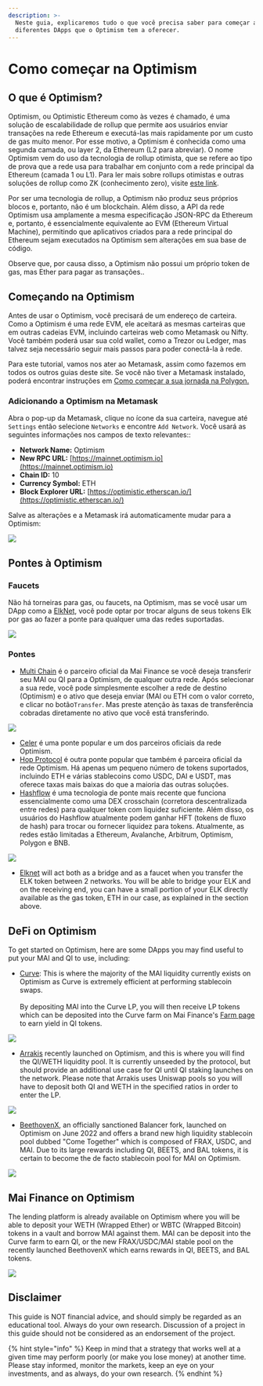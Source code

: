 ```yaml
---
description: >-
  Neste guia, explicaremos tudo o que você precisa saber para começar a usar os
  diferentes DApps que o Optimism tem a oferecer.
---
```


# Como começar na Optimism

## O que é Optimism?

Optimism, ou Optimistic Ethereum como às vezes é chamado, é uma solução de escalabilidade de rollup que permite aos usuários enviar transações na rede Ethereum e executá-las mais rapidamente por um custo de gas muito menor. Por esse motivo, a Optimism é conhecida como uma segunda camada, ou layer 2, da Ethereum (L2 para abreviar). O nome Optimism vem do uso da tecnologia de rollup otimista, que se refere ao tipo de prova que a rede usa para trabalhar em conjunto com a rede principal da Ethereum (camada 1 ou L1). Para ler mais sobre rollups otimistas e outras soluções de rollup como ZK (conhecimento zero), visite [este link](https://support.deversifi.com/en/article/deversifi-what-is-the-difference-between-zk-rollup-and-optimistic-rollup-3gf3bw/).

Por ser uma tecnologia de rollup, a Optimism não produz seus próprios blocos e, portanto, não é um blockchain. Além disso, a API da rede Optimism usa amplamente a mesma especificação JSON-RPC da Ethereum e, portanto, é essencialmente equivalente ao EVM (Ethereum Virtual Machine), permitindo que aplicativos criados para a rede principal do Ethereum sejam executados na Optimism sem alterações em sua base de código.

Observe que, por causa disso, a Optimism não possui um próprio token de gas, mas Ether para pagar as transações..

## Começando na Optimism

Antes de usar o Optimism, você precisará de um endereço de carteira. Como a Optimism é uma rede EVM, ele aceitará as mesmas carteiras que em outras cadeias EVM, incluindo carteiras web como Metamask ou Nifty. Você também poderá usar sua cold wallet, como a Trezor ou Ledger, mas talvez seja necessário seguir mais passos para poder conectá-la à rede.

Para este tutorial, vamos nos ater ao Metamask, assim como fazemos em todos os outros guias deste site. Se você não tiver a Metamask instalado, poderá encontrar instruções em [Como começar a sua jornada na Polygon.](../polygon/how-to-get-started-on-polygon.md)

### Adicionando a Optimism na Metamask

Abra o pop-up da Metamask, clique no ícone da sua carteira, navegue até `Settings` então selecione `Networks` e encontre `Add Network`. Você usará as seguintes informações nos campos de texto relevantes::

* **Network Name:** Optimism
* **New RPC URL:** [https://mainnet.optimism.io](https://mainnet.optimism.io)
* **Chain ID:** 10
* **Currency Symbol:** ETH
* **Block Explorer URL:** [https://optimistic.etherscan.io/](https://optimistic.etherscan.io/)

Salve as alterações e a Metamask irá automaticamente mudar para a Optimism:

![](<../../.gitbook/assets/Screen Shot 2022-06-17 at 9.40.30 PM.png>)

## Pontes à Optimism

### Faucets

Não há torneiras para gas, ou faucets, na Optimism, mas se você usar um DApp como a [ElkNet](https://app.elk.finance/#/elknet), você pode optar por trocar alguns de seus tokens Elk por gas ao fazer a ponte para qualquer uma das redes suportadas.

![](<../../.gitbook/assets/Screen Shot 2022-06-17 at 9.36.40 PM.png>)

### Pontes

* [Multi Chain](https://app.multichain.org/#/router) é o parceiro oficial da Mai Finance se você deseja transferir seu MAI ou QI para a Optimism, de qualquer outra rede. Após selecionar a sua rede, você pode simplesmente escolher a rede de destino (Optimism) e o ativo que deseja enviar (MAI ou ETH com o valor correto, e clicar no botão`Transfer`. Mas preste atenção às taxas de transferência cobradas diretamente no ativo que você está transferindo.

![](<../../.gitbook/assets/Screen Shot 2022-06-17 at 10.14.42 PM.png>)

* [Celer](https://cbridge.celer.network/#/transfer) é uma ponte popular e um dos parceiros oficiais da rede Optimism.
* [Hop Protocol](https://app.hop.exchange/#/send?token=ETH\&sourceNetwork=polygon\&destNetwork=optimism) é outra ponte popular que também é parceira oficial da rede Optimism. Há apenas um pequeno número de tokens suportados, incluindo ETH e várias stablecoins como USDC, DAI e USDT, mas oferece taxas mais baixas do que a maioria das outras soluções.
* [Hashflow](https://app.hashflow.com/) é uma tecnologia de ponte mais recente que funciona essencialmente como uma DEX crosschain (corretora descentralizada entre redes) para qualquer token com liquidez suficiente. Além disso, os usuários do Hashflow atualmente podem ganhar HFT (tokens de fluxo de hash) para trocar ou fornecer liquidez para tokens. Atualmente, as redes estão limitadas a Ethereum, Avalanche, Arbitrum, Optimism, Polygon e BNB.

![](<../../.gitbook/assets/Screen Shot 2022-06-17 at 9.51.25 PM.png>)

* [Elknet](https://app.elk.finance/#/elknet) will act both as a bridge and as a faucet when you transfer the ELK token between 2 networks. You will be able to bridge your ELK and on the receiving end, you can have a small portion of your ELK directly available as the gas token, ETH in our case, as explained in the section above.

## DeFi on Optimism

To get started on Optimism, here are some DApps you may find useful to put your MAI and QI to use, including:

* [Curve](https://optimism.curve.fi/factory/4/deposit): This is where the majority of the MAI liquidity currently exists on Optimism as Curve is extremely efficient at performing stablecoin swaps.\
  \
  By depositing MAI into the Curve LP, you will then receive LP tokens which can be deposited into the Curve farm on Mai Finance's [Farm page](https://app.mai.finance/farm) to earn yield in QI tokens.

![](<../../.gitbook/assets/Screen Shot 2022-06-17 at 9.58.06 PM.png>)

* [Arrakis](https://beta.arrakis.finance/#/vaults/0x65Fbf30f29C7626385f78Dbc41702d97b9cD486a) recently launched on Optimism, and this is where you will find the QI/WETH liquidity pool. It is currently unseeded by the protocol, but should provide an additional use case for QI until QI staking launches on the network. Please note that Arrakis uses Uniswap pools so you will have to deposit both QI and WETH in the specified ratios in order to enter the LP.

![](<../../.gitbook/assets/Screen Shot 2022-06-17 at 10.07.37 PM.png>)

* [BeethovenX](https://op.beets.fi/#/pool/0x3dc09db8e571da76dd04e9176afc7feee0b89106000000000000000000000019), an officially sanctioned Balancer fork, launched on Optimism on June 2022 and offers a brand new high liquidity stablecoin pool dubbed "Come Together" which is composed of FRAX, USDC, and MAI. Due to its large rewards including QI, BEETS, and BAL tokens, it is certain to become the de facto stablecoin pool for MAI on Optimism.

![](<../../.gitbook/assets/Screen Shot 2022-06-17 at 10.09.43 PM.png>)

## Mai Finance on Optimism

The lending platform is already available on Optimism where you will be able to deposit your WETH (Wrapped Ether) or WBTC (Wrapped Bitcoin) tokens in a vault and borrow MAI against them. MAI can be deposit into the Curve farm to earn QI, or the new FRAX/USDC/MAI stable pool on the recently launched BeethovenX which earns rewards in QI, BEETS, and BAL tokens.

![](<../../.gitbook/assets/Screen Shot 2022-06-17 at 9.56.07 PM.png>)

## Disclaimer

This guide is NOT financial advice, and should simply be regarded as an educational tool. Always do your own research. Discussion of a project in this guide should not be considered as an endorsement of the project.

{% hint style="info" %}
Keep in mind that a strategy that works well at a given time may perform poorly (or make you lose money) at another time. Please stay informed, monitor the markets, keep an eye on your investments, and as always, do your own research.
{% endhint %}
